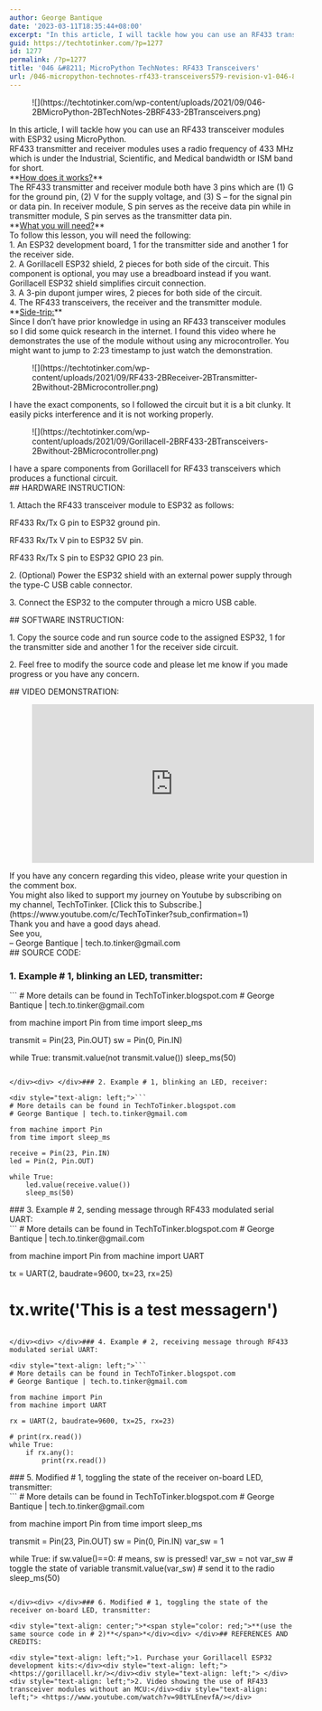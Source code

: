 ```yaml
---
author: George Bantique
date: '2023-03-11T18:35:44+08:00'
excerpt: "In this article, I will tackle how you can use an RF433 transceiver modules with ESP32 using MicroPython.\n \nRF433 transmitter and receiver modules uses a radio frequency of 433 MHz which is under the Industrial, Scientific, and Medical bandwidth or ISM band for short."
guid: https://techtotinker.com/?p=1277
id: 1277
permalink: /?p=1277
title: '046 &#8211; MicroPython TechNotes: RF433 Transceivers'
url: /046-micropython-technotes-rf433-transceivers579-revision-v1-046-8211-MicroPython-TechNotes-RF433-Transceivers
---
```



<figure class="wp-block-image size-full">![](https://techtotinker.com/wp-content/uploads/2021/09/046-2BMicroPython-2BTechNotes-2BRF433-2BTransceivers.png)</figure><div> </div><div style="text-align: left;">In this article, I will tackle how you can use an RF433 transceiver modules with ESP32 using MicroPython.</div><div style="text-align: left;"> </div><div style="text-align: left;">RF433 transmitter and receiver modules uses a radio frequency of 433 MHz which is under the Industrial, Scientific, and Medical bandwidth or ISM band for short.</div><div> </div><div>**<u>How does it works?</u>**</div><div>The RF433 transmitter and receiver module both have 3 pins which are (1) G for the ground pin, (2) V for the supply voltage, and (3) S – for the signal pin or data pin. In receiver module, S pin serves as the receive data pin while in transmitter module, S pin serves as the transmitter data pin.</div><div> </div><div>**<u>What you will need?</u>**</div><div>To follow this lesson, you will need the following:</div><div>1. An ESP32 development board, 1 for the transmitter side and another 1 for the receiver side.</div><div>2. A Gorillacell ESP32 shield, 2 pieces for both side of the circuit. This component is optional, you may use a breadboard instead if you want. Gorillacell ESP32 shield simplifies circuit connection.</div><div>3. A 3-pin dupont jumper wires, 2 pieces for both side of the circuit.</div><div>4. The RF433 transceivers, the receiver and the transmitter module.</div><div> </div><div>**<u>Side-trip:</u>**</div><div>Since I don’t have prior knowledge in using an RF433 transceiver modules so I did some quick research in the internet. I found this video <https://www.youtube.com/watch?v=98tYLEnevfA> where he demonstrates the use of the module without using any microcontroller. You might want to jump to 2:23 timestamp to just watch the demonstration.</div><div> </div><figure class="wp-block-image size-full">![](https://techtotinker.com/wp-content/uploads/2021/09/RF433-2BReceiver-2BTransmitter-2Bwithout-2BMicrocontroller.png)</figure><div> </div><div>I have the exact components, so I followed the circuit but it is a bit clunky. It easily picks interference and it is not working properly.</div><div> </div><figure class="wp-block-image size-full">![](https://techtotinker.com/wp-content/uploads/2021/09/Gorillacell-2BRF433-2BTransceivers-2Bwithout-2BMicrocontroller.png)</figure>I have a spare components from Gorillacell for RF433 transceivers which produces a functional circuit.

<div> </div>## HARDWARE INSTRUCTION:

1\. Attach the RF433 transceiver module to ESP32 as follows:

 RF433 Rx/Tx G pin to ESP32 ground pin.

 RF433 Rx/Tx V pin to ESP32 5V pin.

 RF433 Rx/Tx S pin to ESP32 GPIO 23 pin.

2\. (Optional) Power the ESP32 shield with an external power supply through the type-C USB cable connector.

3\. Connect the ESP32 to the computer through a micro USB cable.

<div> </div>## SOFTWARE INSTRUCTION:

1\. Copy the source code and run source code to the assigned ESP32, 1 for the transmitter side and another 1 for the receiver side circuit.

2\. Feel free to modify the source code and please let me know if you made progress or you have any concern.

<div> </div>## VIDEO DEMONSTRATION:

<figure class="wp-block-embed is-type-video is-provider-youtube wp-block-embed-youtube wp-embed-aspect-16-9 wp-has-aspect-ratio"><div class="wp-block-embed__wrapper"><iframe allow="accelerometer; autoplay; clipboard-write; encrypted-media; gyroscope; picture-in-picture; web-share" allowfullscreen="" frameborder="0" height="281" loading="lazy" src="https://www.youtube.com/embed/BkmIUqccwDw?feature=oembed" title="046 - MicroPython TechNotes: RF433 Transceiver" width="500"></iframe></div></figure><div> </div><div>If you have any concern regarding this video, please write your question in the comment box.</div><div> </div><div>You might also liked to support my journey on Youtube by subscribing on my channel, TechToTinker. [Click this to Subscribe.](https://www.youtube.com/c/TechToTinker?sub_confirmation=1)</div><div> </div><div>Thank you and have a good days ahead.</div><div> </div><div>See you,</div><div>– George Bantique | tech.to.tinker@gmail.com</div><div> </div>## SOURCE CODE:

### 1. Example # 1, blinking an LED, transmitter:

<div style="text-align: left;">```
# More details can be found in TechToTinker.blogspot.com 
# George Bantique | tech.to.tinker@gmail.com

from machine import Pin
from time import sleep_ms

transmit = Pin(23, Pin.OUT)
sw = Pin(0, Pin.IN)

while True:
    transmit.value(not transmit.value())
    sleep_ms(50)

```

</div><div> </div>### 2. Example # 1, blinking an LED, receiver:

<div style="text-align: left;">```
# More details can be found in TechToTinker.blogspot.com 
# George Bantique | tech.to.tinker@gmail.com

from machine import Pin
from time import sleep_ms

receive = Pin(23, Pin.IN)
led = Pin(2, Pin.OUT)

while True:
    led.value(receive.value())
    sleep_ms(50)

```

</div><div> </div>### 3. Example # 2, sending message through RF433 modulated serial UART:

<div style="text-align: left;">```
# More details can be found in TechToTinker.blogspot.com 
# George Bantique | tech.to.tinker@gmail.com

from machine import Pin
from machine import UART

tx = UART(2, baudrate=9600, tx=23, rx=25)

# tx.write('This is a test messagern')

```

</div><div> </div>### 4. Example # 2, receiving message through RF433 modulated serial UART:

<div style="text-align: left;">```
# More details can be found in TechToTinker.blogspot.com 
# George Bantique | tech.to.tinker@gmail.com

from machine import Pin
from machine import UART

rx = UART(2, baudrate=9600, tx=25, rx=23)

# print(rx.read())
while True:
    if rx.any():
        print(rx.read())

```

</div><div> </div>### 5. Modified # 1, toggling the state of the receiver on-board LED, transmitter:

<div style="text-align: left;">```
# More details can be found in TechToTinker.blogspot.com 
# George Bantique | tech.to.tinker@gmail.com

from machine import Pin
from time import sleep_ms

transmit = Pin(23, Pin.OUT)
sw = Pin(0, Pin.IN)
var_sw = 1

while True:
    if sw.value()==0:       # means, sw is pressed!
        var_sw = not var_sw # toggle the state of variable
    transmit.value(var_sw)  # send it to the radio
    sleep_ms(50)

```

</div><div> </div>### 6. Modified # 1, toggling the state of the receiver on-board LED, transmitter:

<div style="text-align: center;">*<span style="color: red;">**(use the same source code in # 2)**</span>*</div><div> </div>## REFERENCES AND CREDITS:

<div style="text-align: left;">1. Purchase your Gorillacell ESP32 development kits:</div><div style="text-align: left;"> <https://gorillacell.kr/></div><div style="text-align: left;"> </div><div style="text-align: left;">2. Video showing the use of RF433 transceiver modules without an MCU:</div><div style="text-align: left;"> <https://www.youtube.com/watch?v=98tYLEnevfA/></div>